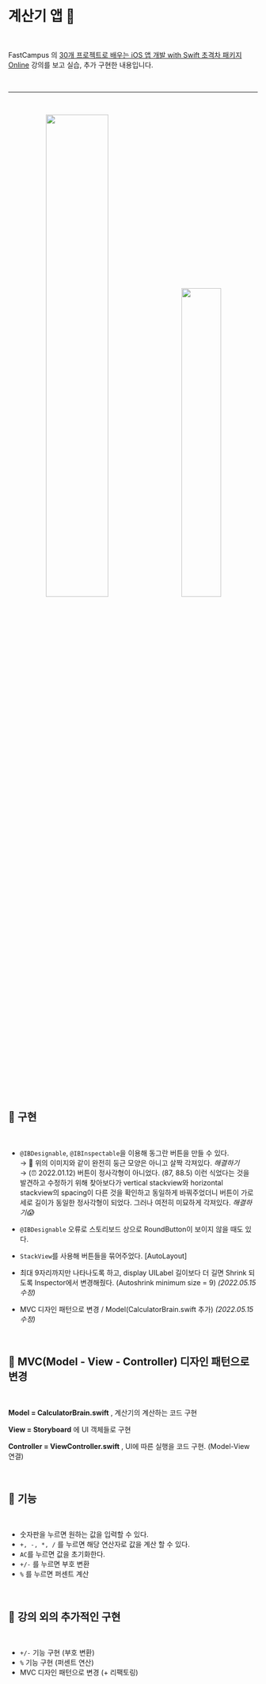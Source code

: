 # 계산기 앱 🧮

<br>

FastCampus 의 [30개 프로젝트로 배우는 iOS 앱 개발 with Swift 초격차 패키지 Online](https://fastcampus.co.kr/dev_online_iosappfinal) 강의를 보고 실습, 추가 구현한 내용입니다. 

<br>

---

<br>

<p align= center><img src=https://user-images.githubusercontent.com/63290629/149080592-a043d132-bee3-4d51-b4d1-ff8edfa1806f.png width="50%" height="50%"/> &nbsp;&nbsp;&nbsp;&nbsp; <img src=https://user-images.githubusercontent.com/63290629/149080193-c9f0671f-4784-449a-9e28-8e5d4e948235.png width="40%" height="40%"/></p>

<br>

## **💙 구현**

<br>

- `@IBDesignable`, `@IBInspectable`을 이용해 동그란 버튼을 만들 수 있다.   
  → 🚨 위의 이미지와 같이 완전히 둥근 모양은 아니고 살짝 각져있다. *해결하기*  
  → (⏰ 2022.01.12) 버튼이 정사각형이 아니었다. (87, 88.5) 이런 식었다는 것을 발견하고 수정하기 위해 찾아보다가 vertical stackview와 horizontal stackview의 spacing이 다른 것을 확인하고 동일하게 바꿔주었더니 버튼이 가로 세로 길이가 동일한 정사각형이 되었다. 그러나 여전히 미묘하게 각져있다. *해결하기😱*

- `@IBDesignable` 오류로 스토리보드 상으로 RoundButton이 보이지 않을 때도 있다. 

- `StackView`를 사용해 버튼들을 묶어주었다. [AutoLayout]

- 최대 9자리까지만 나타나도록 하고, display UILabel 길이보다 더 길면 Shrink 되도록 Inspector에서 변경해줬다. (Autoshrink minimum size = 9) *(2022.05.15 수정)*

- MVC 디자인 패턴으로 변경 / Model(CalculatorBrain.swift 추가) *(2022.05.15 수정)*


<br>

## **💙 MVC(Model - View - Controller) 디자인 패턴으로 변경**
  

<br>

**Model = CalculatorBrain.swift** , 계산기의 계산하는 코드 구현

**View = Storyboard** 에 UI 객체들로 구현

**Controller = ViewController.swift** , UI에 따른 실행을 코드 구현. (Model-View 연결)

<br>

## **💙 기능**

<br>

- 숫자판을 누르면 원하는 값을 입력할 수 있다.
- `+, -, *, /` 를 누르면 해당 연산자로 값을 계산 할 수 있다.
- `AC`를 누르면 값을 초기화한다.
- `+/-` 를 누르면 부호 변환
- `%` 를 누르면 퍼센트 계산

<br>

## **💙 강의 외의 추가적인 구현**

<br>

- `+/-` 기능 구현 (부호 변환)
- `%` 기능 구현 (퍼센트 연산)
- MVC 디자인 패턴으로 변경 (+ 리팩토링)


<br>